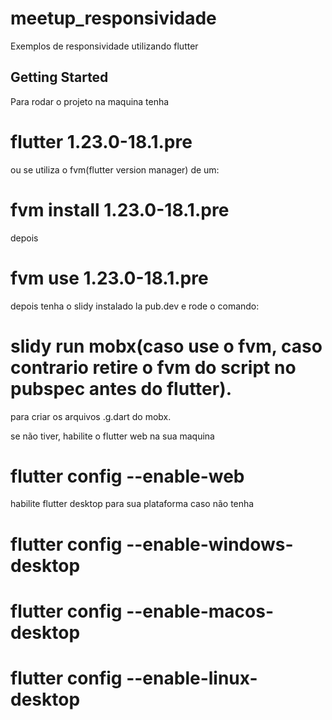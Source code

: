 # meetup_responsividade

Exemplos de responsividade utilizando flutter

## Getting Started

Para rodar o projeto na maquina tenha

# flutter 1.23.0-18.1.pre

ou se utiliza o fvm(flutter version manager) de um:

# fvm install 1.23.0-18.1.pre

depois

# fvm use 1.23.0-18.1.pre

depois tenha o slidy instalado la pub.dev e rode o comando:

# slidy run mobx(caso use o fvm, caso contrario retire o fvm do script no pubspec antes do flutter).

para criar os arquivos .g.dart do mobx.

se não tiver, habilite o flutter web na sua maquina

# flutter config --enable-web

habilite flutter desktop para sua plataforma caso não tenha

# flutter config --enable-windows-desktop

# flutter config --enable-macos-desktop

# flutter config --enable-linux-desktop
